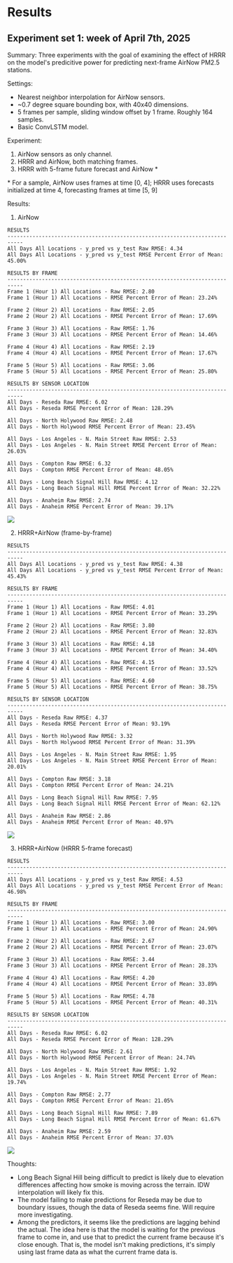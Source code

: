 # Results
## Experiment set 1: week of April 7th, 2025
Summary: 
Three experiments with the goal of examining the effect of HRRR on the model's predicitive power for predicting next-frame AirNow PM2.5 stations.

Settings:
- Nearest neighbor interpolation for AirNow sensors.
- ~0.7 degree square bounding box, with 40x40 dimensions.
- 5 frames per sample, sliding window offset by 1 frame. Roughly 164 samples.
- Basic ConvLSTM model.

Experiment:
1. AirNow sensors as only channel.
2. HRRR and AirNow, both matching frames.
3. HRRR with 5-frame future forecast and AirNow \*

\* For a sample, AirNow uses frames at time [0, 4]; HRRR uses forecasts initialized at time 4, forecasting frames at time [5, 9]

Results:

1. AirNow
```
RESULTS
---------------------------------------------------------------------------
All Days All Locations - y_pred vs y_test Raw RMSE: 4.34
All Days All Locations - y_pred vs y_test RMSE Percent Error of Mean: 45.00%

RESULTS BY FRAME
---------------------------------------------------------------------------
Frame 1 (Hour 1) All Locations - Raw RMSE: 2.80
Frame 1 (Hour 1) All Locations - RMSE Percent Error of Mean: 23.24%

Frame 2 (Hour 2) All Locations - Raw RMSE: 2.05
Frame 2 (Hour 2) All Locations - RMSE Percent Error of Mean: 17.69%

Frame 3 (Hour 3) All Locations - Raw RMSE: 1.76
Frame 3 (Hour 3) All Locations - RMSE Percent Error of Mean: 14.46%

Frame 4 (Hour 4) All Locations - Raw RMSE: 2.19
Frame 4 (Hour 4) All Locations - RMSE Percent Error of Mean: 17.67%

Frame 5 (Hour 5) All Locations - Raw RMSE: 3.06
Frame 5 (Hour 5) All Locations - RMSE Percent Error of Mean: 25.80%

RESULTS BY SENSOR LOCATION
---------------------------------------------------------------------------
All Days - Reseda Raw RMSE: 6.02
All Days - Reseda RMSE Percent Error of Mean: 128.29%

All Days - North Holywood Raw RMSE: 2.48
All Days - North Holywood RMSE Percent Error of Mean: 23.45%

All Days - Los Angeles - N. Main Street Raw RMSE: 2.53
All Days - Los Angeles - N. Main Street RMSE Percent Error of Mean: 26.03%

All Days - Compton Raw RMSE: 6.32
All Days - Compton RMSE Percent Error of Mean: 48.05%

All Days - Long Beach Signal Hill Raw RMSE: 4.12
All Days - Long Beach Signal Hill RMSE Percent Error of Mean: 32.22%

All Days - Anaheim Raw RMSE: 2.74
All Days - Anaheim RMSE Percent Error of Mean: 39.17%
```
![](results/exp_01_a.png)

2. HRRR+AirNow (frame-by-frame)
```
RESULTS
---------------------------------------------------------------------------
All Days All Locations - y_pred vs y_test Raw RMSE: 4.38
All Days All Locations - y_pred vs y_test RMSE Percent Error of Mean: 45.43%

RESULTS BY FRAME
---------------------------------------------------------------------------
Frame 1 (Hour 1) All Locations - Raw RMSE: 4.01
Frame 1 (Hour 1) All Locations - RMSE Percent Error of Mean: 33.29%

Frame 2 (Hour 2) All Locations - Raw RMSE: 3.80
Frame 2 (Hour 2) All Locations - RMSE Percent Error of Mean: 32.83%

Frame 3 (Hour 3) All Locations - Raw RMSE: 4.18
Frame 3 (Hour 3) All Locations - RMSE Percent Error of Mean: 34.40%

Frame 4 (Hour 4) All Locations - Raw RMSE: 4.15
Frame 4 (Hour 4) All Locations - RMSE Percent Error of Mean: 33.52%

Frame 5 (Hour 5) All Locations - Raw RMSE: 4.60
Frame 5 (Hour 5) All Locations - RMSE Percent Error of Mean: 38.75%

RESULTS BY SENSOR LOCATION
---------------------------------------------------------------------------
All Days - Reseda Raw RMSE: 4.37
All Days - Reseda RMSE Percent Error of Mean: 93.19%

All Days - North Holywood Raw RMSE: 3.32
All Days - North Holywood RMSE Percent Error of Mean: 31.39%

All Days - Los Angeles - N. Main Street Raw RMSE: 1.95
All Days - Los Angeles - N. Main Street RMSE Percent Error of Mean: 20.01%

All Days - Compton Raw RMSE: 3.18
All Days - Compton RMSE Percent Error of Mean: 24.21%

All Days - Long Beach Signal Hill Raw RMSE: 7.95
All Days - Long Beach Signal Hill RMSE Percent Error of Mean: 62.12%

All Days - Anaheim Raw RMSE: 2.86
All Days - Anaheim RMSE Percent Error of Mean: 40.97%
```
![](results/exp_01_b.png)

3. HRRR+AirNow (HRRR 5-frame forecast)
```
RESULTS
---------------------------------------------------------------------------
All Days All Locations - y_pred vs y_test Raw RMSE: 4.53
All Days All Locations - y_pred vs y_test RMSE Percent Error of Mean: 46.98%

RESULTS BY FRAME
---------------------------------------------------------------------------
Frame 1 (Hour 1) All Locations - Raw RMSE: 3.00
Frame 1 (Hour 1) All Locations - RMSE Percent Error of Mean: 24.90%

Frame 2 (Hour 2) All Locations - Raw RMSE: 2.67
Frame 2 (Hour 2) All Locations - RMSE Percent Error of Mean: 23.07%

Frame 3 (Hour 3) All Locations - Raw RMSE: 3.44
Frame 3 (Hour 3) All Locations - RMSE Percent Error of Mean: 28.33%

Frame 4 (Hour 4) All Locations - Raw RMSE: 4.20
Frame 4 (Hour 4) All Locations - RMSE Percent Error of Mean: 33.89%

Frame 5 (Hour 5) All Locations - Raw RMSE: 4.78
Frame 5 (Hour 5) All Locations - RMSE Percent Error of Mean: 40.31%

RESULTS BY SENSOR LOCATION
---------------------------------------------------------------------------
All Days - Reseda Raw RMSE: 6.02
All Days - Reseda RMSE Percent Error of Mean: 128.29%

All Days - North Holywood Raw RMSE: 2.61
All Days - North Holywood RMSE Percent Error of Mean: 24.74%

All Days - Los Angeles - N. Main Street Raw RMSE: 1.92
All Days - Los Angeles - N. Main Street RMSE Percent Error of Mean: 19.74%

All Days - Compton Raw RMSE: 2.77
All Days - Compton RMSE Percent Error of Mean: 21.05%

All Days - Long Beach Signal Hill Raw RMSE: 7.89
All Days - Long Beach Signal Hill RMSE Percent Error of Mean: 61.67%

All Days - Anaheim Raw RMSE: 2.59
All Days - Anaheim RMSE Percent Error of Mean: 37.03%
```
![](results/exp_01_c.png)

Thoughts:
- Long Beach Signal Hill being difficult to predict is likely due to elevation differences affecting how smoke is moving across the terrain. IDW interpolation will likely fix this.
- The model failing to make predictions for Reseda may be due to boundary issues, though the data of Reseda seems fine. Will require more investigating.
- Among the predictors, it seems like the predictions are lagging behind the actual. The idea here is that the model is waiting for the previous frame to come in, and use that to predict the current frame because it's close enough. That is, the model isn't making predictions, it's simply using last frame data as what the current frame data is.
